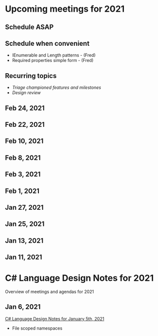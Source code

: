 # Upcoming meetings for 2021

## Schedule ASAP

## Schedule when convenient

- IEnumerable and Length patterns - (Fred)
- Required properties simple form - (Fred)

## Recurring topics

- *Triage championed features and milestones*
- *Design review*

## Feb 24, 2021

## Feb 22, 2021

## Feb 10, 2021

## Feb 8, 2021

## Feb 3, 2021

## Feb 1, 2021

## Jan 27, 2021

## Jan 25, 2021

## Jan 13, 2021

## Jan 11, 2021

# C# Language Design Notes for 2021

Overview of meetings and agendas for 2021

## Jan 6, 2021

[C# Language Design Notes for January 5th, 2021](https://github.com/dotnet/csharplang/blob/master/meetings/2021/LDM-2021-01-05.md)

- File scoped namespaces
